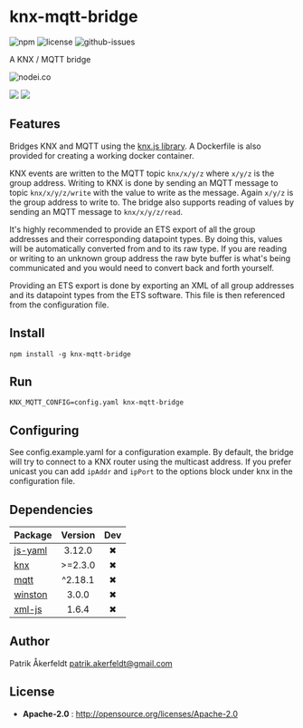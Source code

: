 # knx-mqtt-bridge

![npm](https://img.shields.io/npm/v/knx-mqtt-bridge.svg) ![license](https://img.shields.io/npm/l/knx-mqtt-bridge.svg) ![github-issues](https://img.shields.io/github/issues/pakerfeldt/knx-mqtt-bridge.svg)

A KNX / MQTT bridge

![nodei.co](https://nodei.co/npm/knx-mqtt-bridge.png?downloads=true&downloadRank=true&stars=true)

![](https://david-dm.org/pakerfeldt/knx-mqtt-bridge/status.svg)
![](https://david-dm.org/pakerfeldt/knx-mqtt-bridge/dev-status.svg)

## Features
Bridges KNX and MQTT using the [knx.js library](https://bitbucket.org/ekarak/knx.js/src/master/).
A Dockerfile is also provided for creating a working docker container.

KNX events are written to the MQTT topic `knx/x/y/z` where `x/y/z` is the group
address. Writing to KNX is done by sending an MQTT message to topic
`knx/x/y/z/write` with the value to write as the message. Again `x/y/z` is the
group address to write to. The bridge also supports reading of values by sending
an MQTT message to `knx/x/y/z/read`.

It's highly recommended to provide an ETS export of all the group addresses and
their corresponding datapoint types. By doing this, values will be automatically
converted from and to its raw type. If you are reading or writing to an unknown
group address the raw byte buffer is what's being communicated and you would
need to convert back and forth yourself.

Providing an ETS export is done by exporting an XML of all group addresses and
its datapoint types from the ETS software. This file is then referenced from
the configuration file.

## Install

`npm install -g knx-mqtt-bridge`

## Run

 `KNX_MQTT_CONFIG=config.yaml knx-mqtt-bridge`

## Configuring
See config.example.yaml for a configuration example. By default, the bridge will
try to connect to a KNX router using the multicast address. If you prefer
unicast you can add `ipAddr` and `ipPort` to the options block under knx in the
configuration file.

## Dependencies

Package | Version | Dev
--- |:---:|:---:
[js-yaml](https://www.npmjs.com/package/js-yaml) | 3.12.0 | ✖
[knx](https://www.npmjs.com/package/knx) | >=2.3.0 | ✖
[mqtt](https://www.npmjs.com/package/mqtt) | ^2.18.1 | ✖
[winston](https://www.npmjs.com/package/winston) | 3.0.0 | ✖
[xml-js](https://www.npmjs.com/package/xml-js) | 1.6.4 | ✖


## Author

Patrik Åkerfeldt <patrik.akerfeldt@gmail.com>

## License

 - **Apache-2.0** : http://opensource.org/licenses/Apache-2.0
